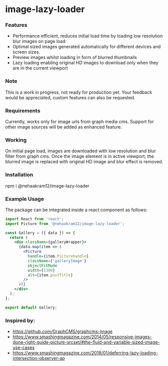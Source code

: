 # image-lazy-loader

### Features

* Performance efficient, reduces initial load time by loading low resolution blur images on page load
* Optimal sized images generated automatically for different devices and screen sizes.
* Preview images whilst loading in form of blurred thumbnails
* Lazy loading enabling original HD images to download only when they are in the current viewport

### Note

This is a work in progress, not ready for production yet. Your feedback would be appreciated, custom features can also be requested.

### Requirements

Currently, works only for image urls from graph media cms.
Support for other image sources will be added as enhanced feature.

### Working

On initial page load, images are downloaded with low resolution and blur filter
from graph cms. Once the image element is in active viewport, the blurred image is replaced with
original HD image and blur effect is removed.

### Installation

npm i @nehaakram12/image-lazy-loader

### Example Usage

The package can be integrated inside a react component as follows:

```jsx
import React from 'react';
import Picture from '@nehaakram12/image-lazy-loader';

const Gallery = ({ data }) => {
  return (
    <div className={galleryWrapper}>
      {data.map(item => (
        <Picture
          handle={item.Picturehandle}
          className={'galleryImage'}
          objectFitMode
          width={1300}
          alt={item.postTitle}
        />
      ))}
    </div>
  );
};

export default Gallery;

```

### Inspired by: 
* https://github.com/GraphCMS/graphcms-image
* https://www.smashingmagazine.com/2014/05/responsive-images-done-right-guide-picture-srcset/#the-fluid-and-variable-sized-image-use-cases
* https://www.smashingmagazine.com/2018/01/deferring-lazy-loading-intersection-observer-ap

